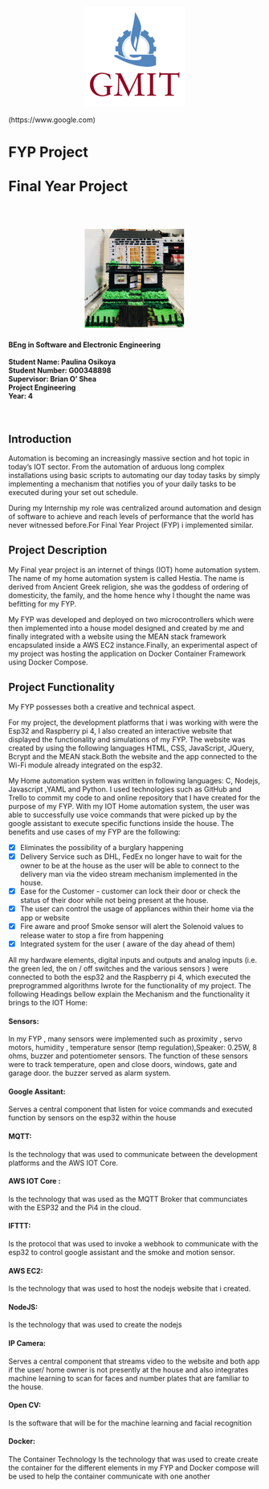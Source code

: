 <p align="center">
  <img width="200" height="200" src="/gmit.png/">
</p>
(https://www.google.com)

<h1 align="left" ><b>FYP Project</b><br><br>Final Year Project<br></h1>

<br>
<br>
<p align="center">
  <img width="200" height="200" src="/house.PNG/">
</p>

<h4 align="left">BEng in Software and Electronic Engineering<br><br>
Student Name: Paulina Osikoya<br>
Student Number: G00348898<br>
Supervisor: Brian O’ Shea<br>
Project Engineering<br>
Year: 4<br>
</h4>

<p>&nbsp;</p>

<h2 align="left"><b>Introduction</b></h2>
<p align="left">Automation is becoming an increasingly massive section and hot topic in today’s IOT sector. From the automation of arduous long complex installations using basic scripts to automating our day today tasks by simply implementing a mechanism that notifies you of your daily tasks to be executed during your set out schedule.</p>
<p align="left">During my Internship my role was centralized around automation and design of software to achieve and reach levels of performance that the world has never witnessed before.For  Final Year Project (FYP) i implemented similar.</p>

<h2 align="left"><b>Project Description</b></h2>
<p align="left">My Final year project is an internet of things (IOT) home automation system. The name of my home automation system is called Hestia. The name is derived from Ancient Greek religion, she was the goddess of ordering of domesticity, the family, and the home hence why I thought the name was befitting for my FYP.</p>
<p align="left">My FYP was developed and deployed on two microcontrollers which were then implemented into a house model designed and created by me and finally integrated with a website using the MEAN stack framework encapsulated inside a AWS EC2 instance.Finally, an experimental aspect of my project was hosting the application on Docker Container Framework using Docker Compose.</p>

<h2 align="left"><b>Project Functionality </b></h2>
<p align="left">My FYP possesses both a creative and technical aspect. </p>
<p align="left">For my project, the development platforms that i was working with were the Esp32 and Raspberry pi 4, I also created an interactive website that displayed the functionality and simulations of my FYP. The website was created by using the following languages HTML, CSS, JavaScript, JQuery, Bcrypt and the MEAN stack.Both the website and the app connected to the Wi-Fi module already integrated on the esp32.</p>
<p align="left">My Home automation system was written in following languages: C, Nodejs, Javascript ,YAML and Python. I used technologies such as GitHub and Trello to commit my code to and online repository that I  have created for the purpose of my FYP. With my IOT Home automation system, the user was able to successfully use voice commands that were picked up by the google assistant to execute specific functions inside the house. The benefits and use cases of my FYP are the following:</p>

- [x] Eliminates the possibility of a burglary happening 
- [x] Delivery Service such as DHL, FedEx no longer have to wait for the owner to be at the house as the user will be able to connect to the delivery man via the video stream mechanism implemented in the house.
- [x] Ease for the Customer -  customer can lock their door or check the status of their door while not being present at the house.
- [x] The user can control the usage of appliances within their home via the app or website
- [x] Fire aware and proof Smoke sensor will alert the Solenoid values to release water to stop a fire from happening 
- [x] Integrated system for the user ( aware of the day ahead of them)

<p align="left">All my hardware elements, digital inputs and outputs and analog inputs (i.e. the green led, the on / off switches and the various sensors ) were connected to both the esp32 and the Raspberry pi 4, which executed the preprogrammed algorithms Iwrote for the functionality of my project. The following Headings bellow explain the Mechanism and the functionality it brings to the IOT Home:
</p>

<h4><b>Sensors:</b></h4>
<p align="left">In my FYP , many sensors were implemented such as proximity , servo motors, humidity , temperature sensor (temp regulation),Speaker: 0.25W, 8 ohms, buzzer  and potentiometer sensors. The function of these sensors were to track temperature, open and close doors, windows, gate and garage door. the buzzer served as alarm system.</p>
<h4><b>Google Assitant:</b></h4>   
<p align="left">Serves a central component that listen for voice commands and executed function by sensors on the esp32 within the house</p>
<h4><b>MQTT:</b></h4>
<p align="left">Is the technology that was used to communicate between the development platforms and the AWS IOT Core.</p>
<h4><b>AWS IOT Core :</b></h4>
<p align="left">Is the technology that was used  as the MQTT Broker that communciates with the ESP32 and the Pi4 in the cloud.</p>
<h4><b>IFTTT:</b></h4>
<p align="left">Is the protocol that was used  to invoke a webhook to communicate with the esp32 to control google assistant and the smoke and motion sensor.</p>
<h4><b>AWS EC2:</b></h4>
<p align="left">Is the technology that was used to host the nodejs website that i created.</p>
<h4><b>NodeJS:</b></h4>
<p align="left">Is the technology that was used to create the nodejs</p>
<h4><b>IP Camera:</b></h4>
<p align="left">Serves a central component that streams video to the website and both app if the user/ home owner is not presently at the house and also integrates machine learning to scan for faces and number plates that are familiar to the house. 
</p>
<h4><b>Open CV:</b></h4>
<p align="left">Is the software that will be for the machine learning and facial recognition </p>
<h4><b>Docker:</b></h4>
<p align="left">The Container Technology Is the technology that was used to create create the container for the different elements in my FYP and Docker compose will be used to help the container communicate with one another
</p>

